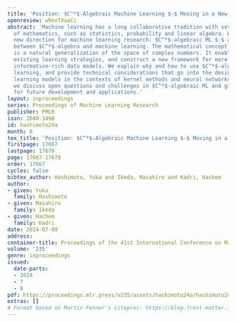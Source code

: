 ```yaml
---
title: 'Position: $C^*$-Algebraic Machine Learning $-$ Moving in a New Direction'
openreview: w9nxTXuaCc
abstract: 'Machine learning has a long collaborative tradition with several fields
  of mathematics, such as statistics, probability and linear algebra. We propose a
  new direction for machine learning research: $C^*$-algebraic ML $-$ a cross-fertilization
  between $C^*$-algebra and machine learning. The mathematical concept of $C^*$-algebra
  is a natural generalization of the space of complex numbers. It enables us to unify
  existing learning strategies, and construct a new framework for more diverse and
  information-rich data models. We explain why and how to use $C^*$-algebras in machine
  learning, and provide technical considerations that go into the design of $C^*$-algebraic
  learning models in the contexts of kernel methods and neural networks. Furthermore,
  we discuss open questions and challenges in $C^*$-algebraic ML and give our thoughts
  for future development and applications.'
layout: inproceedings
series: Proceedings of Machine Learning Research
publisher: PMLR
issn: 2640-3498
id: hashimoto24a
month: 0
tex_title: 'Position: $C^*$-Algebraic Machine Learning $-$ Moving in a New Direction'
firstpage: 17667
lastpage: 17679
page: 17667-17679
order: 17667
cycles: false
bibtex_author: Hashimoto, Yuka and Ikeda, Masahiro and Kadri, Hachem
author:
- given: Yuka
  family: Hashimoto
- given: Masahiro
  family: Ikeda
- given: Hachem
  family: Kadri
date: 2024-07-08
address:
container-title: Proceedings of the 41st International Conference on Machine Learning
volume: '235'
genre: inproceedings
issued:
  date-parts:
  - 2024
  - 7
  - 8
pdf: https://proceedings.mlr.press/v235/assets/hashimoto24a/hashimoto24a.pdf
extras: []
# Format based on Martin Fenner's citeproc: https://blog.front-matter.io/posts/citeproc-yaml-for-bibliographies/
---
```

